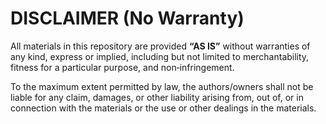 # DISCLAIMER (No Warranty)

All materials in this repository are provided **“AS IS”** without warranties of any kind, express or implied, including but not limited to merchantability, fitness for a particular purpose, and non‑infringement.

To the maximum extent permitted by law, the authors/owners shall not be liable for any claim, damages, or other liability arising from, out of, or in connection with the materials or the use or other dealings in the materials.
